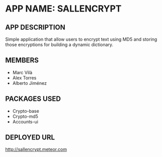 # APP NAME: SALLENCRYPT


## APP DESCRIPTION

Simple application that allow users to encrypt text using MD5 and storing those encryptions for building a dynamic dictionary.


## MEMBERS

- Marc Vilà
- Alex Torres
- Alberto Jiménez


## PACKAGES USED

- Crypto-base
- Crypto-md5
- Accounts-ui

## DEPLOYED URL

http://sallencrypt.meteor.com
